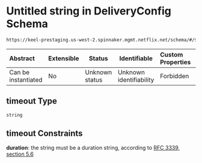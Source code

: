 # Untitled string in DeliveryConfig Schema

```txt
https://keel-prestaging.us-west-2.spinnaker.mgmt.netflix.net/schema/#/$defs/ClassicLoadBalancerHealthCheck/properties/timeout
```




| Abstract            | Extensible | Status         | Identifiable            | Custom Properties | Additional Properties | Access Restrictions | Defined In                                                    |
| :------------------ | ---------- | -------------- | ----------------------- | :---------------- | --------------------- | ------------------- | ------------------------------------------------------------- |
| Can be instantiated | No         | Unknown status | Unknown identifiability | Forbidden         | Allowed               | none                | [keel.schema.json\*](keel.schema.json "open original schema") |

## timeout Type

`string`

## timeout Constraints

**duration**: the string must be a duration string, according to [RFC 3339, section 5.6](https://tools.ietf.org/html/rfc3339 "check the specification")
